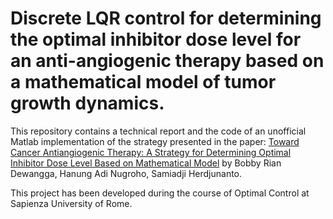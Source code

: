 # Discrete LQR control for determining the optimal inhibitor dose level for an anti-angiogenic therapy based on a mathematical model of tumor growth dynamics.

This repository contains a technical report and the code of an unofficial Matlab implementation of the strategy presented in the paper: [Toward Cancer Antiangiogenic Therapy: A Strategy for Determining Optimal Inhibitor Dose Level Based on Mathematical Model](https://ieeexplore.ieee.org/document/8610560) by Bobby Rian Dewangga, Hanung Adi Nugroho, Samiadji Herdjunanto.

This project has been developed during the course of Optimal Control at Sapienza University of Rome.
